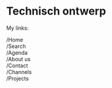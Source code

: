 # Technisch ontwerp

My links:

/Home <br>
/Search <br>
/Agenda <br>
/About us <br>
/Contact <br>
/Channels <br>
/Projects <br>

